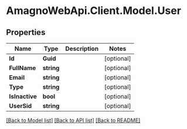 
# AmagnoWebApi.Client.Model.User

## Properties

Name | Type | Description | Notes
------------ | ------------- | ------------- | -------------
**Id** | **Guid** |  | [optional] 
**FullName** | **string** |  | [optional] 
**Email** | **string** |  | [optional] 
**Type** | **string** |  | [optional] 
**IsInactive** | **bool** |  | [optional] 
**UserSid** | **string** |  | [optional] 

[[Back to Model list]](../README.md#documentation-for-models)
[[Back to API list]](../README.md#documentation-for-api-endpoints)
[[Back to README]](../README.md)

